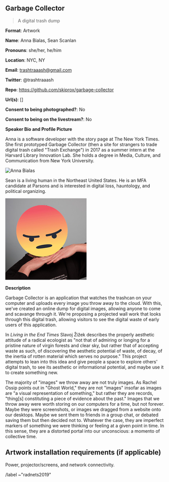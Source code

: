 ## Garbage Collector

> A digital trash dump

**Format**: Artwork

**Name**: Anna Bialas, Sean Scanlan 

**Pronouns**: she/her, he/him

**Location**: NYC, NY 

**Email**: trashtraaash@gmail.com

**Twitter**: @trashtraaash

**Repo**: https://github.com/skiprox/garbage-collector

**Url(s)**: []

**Consent to being photographed?**: No

**Consent to being on the livestream?**: No




**Speaker Bio and Profile Picture**

Anna is a software developer with the story page at The New York Times. She first prototyped Garbage Collector (then a site for strangers to trade digital trash called "Trash Exchange") in 2017 as a summer intern at the Harvard Library Innovation Lab. She holds a degree in Media, Culture, and Communication from New York University. 

![Anna Bialas](https://github.com/skiprox/garbage-collector/tree/master/photos/anna.png?raw=true)

Sean is a living human in the Northeast United States. He is an MFA candidate at Parsons and is interested in digital loss, hauntology, and political organizing.

![Sean Scanlan](https://github.com/skiprox/garbage-collector/blob/master/photos/sean.jpg?raw=true)




**Description**  

Garbage Collector is an application that watches the trashcan on your computer and uploads every image you throw away to the cloud. With this, we've created an online dump for digital images, allowing anyone to come and scavange through it. We're proposing a projected wall work that looks through this digital trash, allowing visitors to see the digital waste of early users of this application.

In _Living in the End Times_ Slavoj Žižek describes the properly aesthetic attitude of a radical ecologist as "not that of admiring or longing for a pristine nature of virgin forests and clear sky, but rather that of accepting waste as such, of discovering the aesthetic potential of waste, of decay, of the inertia of rotten material which serves no purpose." This project attempts to lean into this idea and give people a space to explore others' digital trash, to see its aesthetic or informational potential, and maybe use it to create something new.

The majority of "images" we throw away are not truly images. As Rachel Ossip points out in "Ghost World," they are not "images" insofar as images are "a visual representation of something," but rather they are records, "thing[s] constituting a piece of evidence about the past." Images that we throw away were worth storing on our computers for a time, but not forever. Maybe they were screenshots, or images we dragged from a website onto our desktops. Maybe we sent them to friends in a group chat, or debated saving them but then decided not to. Whatever the case, they are imperfect markers of something we were thinking or feeling at a given point in time. In this sense, they are a distorted portal into our unconscious: a momento of collective time.




## Artwork installation requirements (if applicable)  

Power, projector/screens, and network connectivity. 




/label ~"radnets2019"
